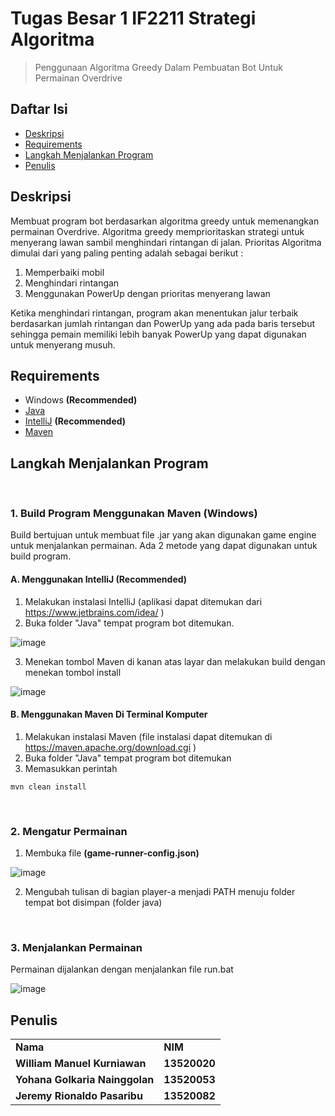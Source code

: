 # Tugas Besar 1 IF2211 Strategi Algoritma
> Penggunaan Algoritma Greedy Dalam Pembuatan Bot Untuk Permainan Overdrive
 
## Daftar Isi
* [Deskripsi](#deskripsi)
* [Requirements](#requirements)
* [Langkah Menjalankan Program](#langkah)
* [Penulis](#penulis)

## Deskripsi
Membuat program bot berdasarkan algoritma greedy untuk memenangkan permainan Overdrive. Algoritma greedy memprioritaskan strategi untuk menyerang lawan sambil menghindari rintangan di jalan. Prioritas Algoritma dimulai dari yang paling penting adalah sebagai berikut :

1. Memperbaiki mobil 
2. Menghindari rintangan
3. Menggunakan PowerUp dengan prioritas menyerang lawan

Ketika menghindari rintangan, program akan menentukan jalur terbaik berdasarkan jumlah rintangan dan PowerUp yang ada pada baris tersebut sehingga pemain memiliki lebih banyak PowerUp yang dapat digunakan untuk menyerang musuh.

## Requirements
- Windows **(Recommended)**
- [Java](https://www.java.com/en/download/)
- [IntelliJ](https://www.jetbrains.com/idea/) **(Recommended)**
- [Maven](https://maven.apache.org/)

## Langkah Menjalankan Program
</br>

### 1. Build Program Menggunakan Maven (**Windows**)
Build bertujuan untuk membuat file .jar yang akan digunakan game engine untuk menjalankan permainan. Ada 2 metode yang dapat digunakan untuk build program.
</br>

#### A. Menggunakan IntelliJ (**Recommended**)
1. Melakukan instalasi IntelliJ (aplikasi dapat ditemukan dari https://www.jetbrains.com/idea/ )
2. Buka folder "Java" tempat program bot ditemukan.

![image](https://user-images.githubusercontent.com/40627156/154693437-92be8bc4-a363-4e7e-b6aa-5b4a7ce8e75b.png)

3. Menekan tombol Maven di kanan atas layar dan melakukan build dengan menekan tombol install

![image](https://user-images.githubusercontent.com/40627156/154693758-b0263be8-be29-480c-a8c0-4789acc03b23.png)


#### B. Menggunakan Maven Di Terminal Komputer
1. Melakukan instalasi Maven (file instalasi dapat ditemukan di https://maven.apache.org/download.cgi )
2. Buka folder "Java" tempat program bot ditemukan
3. Memasukkan perintah

```
mvn clean install
```
</br>

### 2. Mengatur Permainan
1. Membuka file **(game-runner-config.json)**

![image](https://user-images.githubusercontent.com/40627156/154695364-3009e223-e082-4f77-9e4c-4c7bad3630ac.png)

2. Mengubah tulisan di bagian player-a menjadi PATH menuju folder tempat bot disimpan (folder java)
</br>

### 3. Menjalankan Permainan
Permainan dijalankan dengan menjalankan file run.bat

![image](https://user-images.githubusercontent.com/40627156/154695678-c46c4384-8ca2-406e-9fc8-66f7b296f4df.png)
</br>

## Penulis
<table>
    <tr>
      <td><b>Nama</b></td>
      <td><b>NIM</b></td>
    </tr>
    <tr>
      <td><b>William Manuel Kurniawan</b></td>
      <td><b>13520020</b></td>
    </tr>
    <tr>
      <td><b>Yohana Golkaria Nainggolan</b></td>
      <td><b>13520053</b></td>
    </tr>
    <tr>
      <td><b>Jeremy Rionaldo Pasaribu</b></td>
      <td><b>13520082</b></td>
    </tr>
</table>

